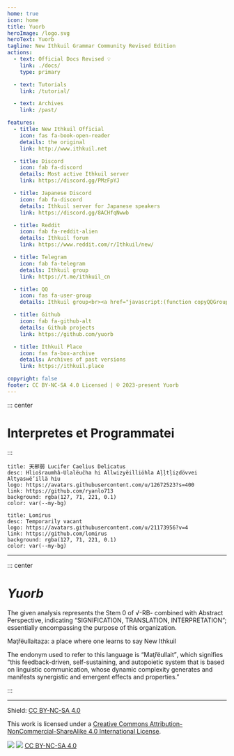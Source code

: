 ```yaml
---
home: true
icon: home
title: Yuorb
heroImage: /logo.svg
heroText: Yuorb
tagline: New Ithkuil Grammar Community Revised Edition
actions:
  - text: Official Docs Revised 💡
    link: ./docs/
    type: primary

  - text: Tutorials
    link: /tutorial/

  - text: Archives
    link: /past/

features:
  - title: New Ithkuil Official
    icon: fas fa-book-open-reader
    details: the original
    link: http://www.ithkuil.net

  - title: Discord
    icon: fab fa-discord
    details: Most active Ithkuil server
    link: https://discord.gg/PMzFpYJ

  - title: Japanese Discord
    icon: fab fa-discord
    details: Ithkuil server for Japanese speakers
    link: https://discord.gg/8ACHfqNwwb

  - title: Reddit
    icon: fab fa-reddit-alien
    details: Ithkuil forum
    link: https://www.reddit.com/r/Ithkuil/new/

  - title: Telegram
    icon: fab fa-telegram
    details: Ithkuil group
    link: https://t.me/ithkuil_cn

  - title: QQ
    icon: fas fa-user-group
    details: Ithkuil group<br><a href="javascript:(function copyQQGroupCode() { const qqGroupCode = '865538600'; const textarea = document.createElement('textarea'); textarea.value = qqGroupCode; document.body.appendChild(textarea); textarea.select(); document.execCommand('copy'); document.body.removeChild(textarea); alert('Group number copied successfully'); })()">Click to copy the QQ group number</a>

  - title: Github
    icon: fab fa-github-alt
    details: Github projects
    link: https://github.com/yuorb

  - title: Ithkuil Place
    icon: fas fa-box-archive
    details: Archives of past versions
    link: https://ithkuil.place

copyright: false
footer: CC BY-NC-SA 4.0 Licensed | © 2023-present Yuorb
---
```


::: center
# Interpretes et Programmatei
:::
<div class="vp-card-container">

```component VPCard
title: 天邪弱 Lucifer Caelius Delicatus
desc: Hliošraumhâ-Ulalëučha hi Allwizyëilliöhla Aḷḷtḷiẓdövvei Altyaswë’illä hiu
logo: https://avatars.githubusercontent.com/u/12672523?s=400
link: https://github.com/ryanlo713
background: rgba(127, 71, 221, 0.1)
color: var(--my-bg)
```

```component VPCard
title: Lomírus
desc: Temporarily vacant
logo: https://avatars.githubusercontent.com/u/21173956?v=4
link: https://github.com/lomirus
background: rgba(127, 71, 221, 0.1)
color: var(--my-bg)
```

</div>

------

::: center

# *Yuorb*

The given analysis represents the Stem 0 of √-RB- combined with Abstract Perspective, indicating “SIGNIFICATION, TRANSLATION, INTERPRETATION”; essentially encompassing the purpose of this organization.

Maţřëullaitaẓa: a place where one learns to say New Ithkuil

The endonym used to refer to this language is <q>Maţřëullait</q>, which signifies “this feedback-driven, self-sustaining, and autopoietic system that is based on linguistic communication, whose dynamic complexity generates and manifests synergistic and emergent effects and properties.”

:::

------

Shield: [CC BY-NC-SA 4.0][cc-by-nc-sa]

This work is licensed under a [Creative Commons Attribution-NonCommercial-ShareAlike 4.0 International License][cc-by-nc-sa].

![][cc-by-nc-sa-image] ![][cc-by-nc-sa-shield] [CC BY-NC-SA 4.0][cc-by-nc-sa]

[cc-by-nc-sa]: http://creativecommons.org/licenses/by-nc-sa/4.0/
[cc-by-nc-sa-image]: https://licensebuttons.net/l/by-nc-sa/4.0/88x31.png
[cc-by-nc-sa-shield]: https://img.shields.io/badge/License-CC%20BY--NC--SA%204.0-lightgrey.svg